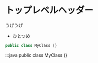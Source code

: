 トップレベルヘッダー
=============

うげうげ

 * ひとつめ

```java
public class MyClass {}
```

:::java
public class MyClass {}
